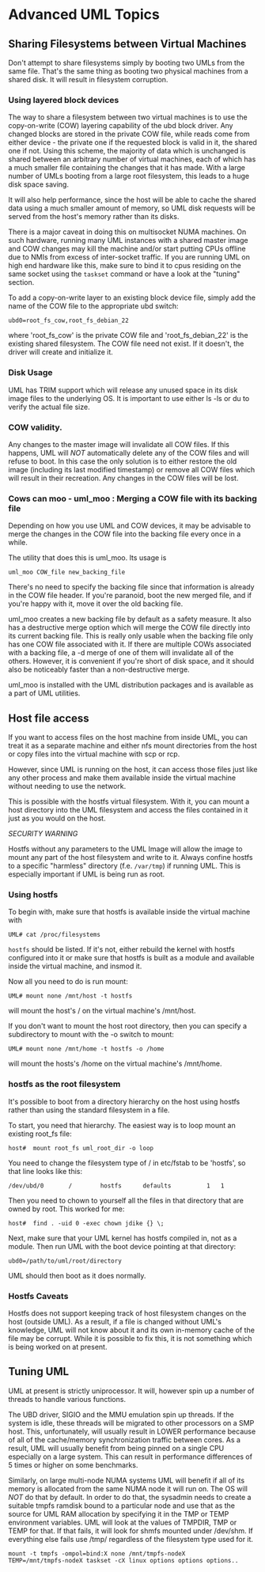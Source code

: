 # Advanced UML Topics

## Sharing Filesystems between Virtual Machines

Don't attempt to share filesystems simply by booting two UMLs from the
same file.  That's the same thing as booting two physical machines
from a shared disk.  It will result in filesystem corruption.

### Using layered block devices

The way to share a filesystem between two virtual machines is to use
the copy-on-write (COW) layering capability of the ubd block driver.
Any changed blocks are stored
in the private COW file, while reads come from either device - the
private one if the requested block is valid in it, the shared one if
not.  Using this scheme, the majority of data which is unchanged is
shared between an arbitrary number of virtual machines, each of which
has a much smaller file containing the changes that it has made.  With
a large number of UMLs booting from a large root filesystem, this
leads to a huge disk space saving. 

It will also help performance,
since the host will be able to cache the shared data using a much
smaller amount of memory, so UML disk requests will be served from the
host's memory rather than its disks.

There is a major caveat in doing this on multisocket NUMA machines. On such
hardware, running many UML instances with a shared master image and
COW changes may kill the machine and/or start putting CPUs offline due to
NMIs from excess of inter-socket traffic. If you are running UML on high
end hardware like this, make sure to bind it to cpus residing on the same
socket using the `taskset` command or have a look at the "tuning" section.

To add a copy-on-write layer to an existing block device file, simply
add the name of the COW file to the appropriate ubd switch:

```
ubd0=root_fs_cow,root_fs_debian_22
```

where 'root_fs_cow' is the private COW file and 'root_fs_debian_22' is
the existing shared filesystem.  The COW file need not exist.  If it
doesn't, the driver will create and initialize it.

### Disk Usage

UML has TRIM support which will release any unused space in its disk image files to
the underlying OS. It is important to use either ls -ls or du to verify the actual
file size.

### COW validity.

Any changes to the master image will invalidate all COW files. If this happens, UML will *NOT* automatically
delete any of the COW files and will refuse to boot. In this case the only solution is to either restore the old image (including its last modified timestamp) or remove all COW files which will result in their recreation. Any changes in the COW files will be lost.

### Cows can moo - uml_moo : Merging a COW file with its backing file

Depending on how you use UML and COW devices, it may be advisable to
merge the changes in the COW file into the backing file every once in
a while.

The utility that does this is uml_moo.  Its usage is

```
uml_moo COW_file new_backing_file
```

There's no need to specify the backing file since that information is
already in the COW file header.  If you're paranoid, boot the new
merged file, and if you're happy with it, move it over the old backing
file.

uml_moo creates a new backing file by default as a safety measure.  It
also has a destructive merge option which will merge the COW file
directly into its current backing file.  This is really only usable
when the backing file only has one COW file associated with it.  If
there are multiple COWs associated with a backing file, a -d merge of
one of them will invalidate all of the others.  However, it is
convenient if you're short of disk space, and it should also be
noticeably faster than a non-destructive merge.

uml_moo is installed with the UML distribution packages and is available as a part
of UML utilities.

## Host file access

If you want to access files on the host machine from inside UML, you
can treat it as a separate machine and either nfs mount directories
from the host or copy files into the virtual machine with scp or rcp.

However, since UML is running on the host, it can access those
files just like any other process and make them available inside the
virtual machine without needing to use the network.

This is possible with the hostfs virtual filesystem.  With it, you
can mount a host directory into the UML filesystem and access the
files contained in it just as you would on the host.


*SECURITY WARNING*

Hostfs without any parameters to the UML Image will allow the image to mount any
part of the host filesystem and write to it. Always confine hostfs to a specific
"harmless" directory (f.e. `/var/tmp`) if running UML. This is especially important
if UML is being run as root.

### Using hostfs

To begin with, make sure that hostfs is available inside the virtual
machine with

```
UML# cat /proc/filesystems
```

`hostfs` should be listed.  If it's not, either rebuild the kernel
with hostfs configured into it or make sure that hostfs is built as a
module and available inside the virtual machine, and insmod it.


Now all you need to do is run mount:

```
UML# mount none /mnt/host -t hostfs
```



will mount the host's / on the virtual machine's /mnt/host.


If you don't want to mount the host root directory, then you can
specify a subdirectory to mount with the -o switch to mount:

```
UML# mount none /mnt/home -t hostfs -o /home
```

will mount the hosts's /home on the virtual machine's /mnt/home.


### hostfs as the root filesystem

It's possible to boot from a directory hierarchy on the host using
hostfs rather than using the standard filesystem in a file.

To start, you need that hierarchy.  The easiest way is to loop mount
an existing root_fs file:

```
host#  mount root_fs uml_root_dir -o loop
```

You need to change the filesystem type of / in etc/fstab to be
'hostfs', so that line looks like this:

```
/dev/ubd/0       /        hostfs      defaults          1   1
```

Then you need to chown to yourself all the files in that directory
that are owned by root.  This worked for me:

```
host#  find . -uid 0 -exec chown jdike {} \;
```

Next, make sure that your UML kernel has hostfs compiled in, not as a
module.  Then run UML with the boot device pointing at that directory:

```
ubd0=/path/to/uml/root/directory
```

UML should then boot as it does normally.

### Hostfs Caveats

Hostfs does not support keeping track of host filesystem changes on the host (outside UML). As a result,
if a file is changed without UML's knowledge, UML will not know about it and its own in-memory cache of
the file may be corrupt. While it is possible to fix this, it is not something which is being worked on
at present.

## Tuning UML

UML at present is strictly uniprocessor. It will, however spin up a number of threads to handle various functions.

The UBD driver, SIGIO and the MMU emulation spin up threads. If the system is idle, these threads will be
migrated to other processors on a SMP host. This, unfortunately, will usually result in LOWER performance because of
all of the cache/memory synchronization traffic between cores. As a result, UML will usually benefit from being pinned on
a single CPU especially on a large system. This can result in performance differences of 5 times or higher on
some benchmarks. 

Similarly, on large multi-node NUMA systems UML will benefit if all of its memory is allocated from the same NUMA node it will
run on. The OS will *NOT* do that by default. In order to do that, the sysadmin needs to create a suitable tmpfs
ramdisk bound to a particular node and use that as the source for UML RAM allocation by specifying it  in the TMP or TEMP
environment variables. UML will look at the values of TMPDIR, TMP or TEMP 
for that. If that fails, it will look for shmfs mounted under /dev/shm. If everything else fails use /tmp/ regardless of the filesystem
type used for it.

```
mount -t tmpfs -ompol=bind:X none /mnt/tmpfs-nodeX
TEMP=/mnt/tmpfs-nodeX taskset -cX linux options options options.. 
```

